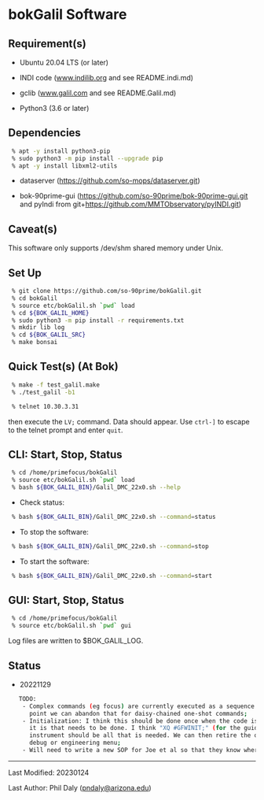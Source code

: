 # bokGalil Software

## Requirement(s)

 - Ubuntu 20.04 LTS (or later)

 - INDI code (www.indilib.org and see README.indi.md)

 - gclib (www.galil.com and see README.Galil.md)

 - Python3 (3.6 or later)

## Dependencies

```bash
 % apt -y install python3-pip
 % sudo python3 -m pip install --upgrade pip
 % apt -y install libxml2-utils
```

 - dataserver (https://github.com/so-mops/dataserver.git)

 - bok-90prime-gui (https://github.com/so-90prime/bok-90prime-gui.git and pyIndi from git+https://github.com/MMTObservatory/pyINDI.git)

## Caveat(s)

This software only supports /dev/shm shared memory under Unix.

## Set Up

```bash
 % git clone https://github.com/so-90prime/bokGalil.git
 % cd bokGalil
 % source etc/bokGalil.sh `pwd` load
 % cd ${BOK_GALIL_HOME}
 % sudo python3 -m pip install -r requirements.txt
 % mkdir lib log
 % cd ${BOK_GALIL_SRC}
 % make bonsai
```

## Quick Test(s) (At Bok)

```bash
 % make -f test_galil.make
 % ./test_galil -b1
```

```bash
 % telnet 10.30.3.31
```

then execute the `LV;` command. Data should appear. Use `ctrl-]` to escape to the telnet prompt and enter `quit`.


## CLI: Start, Stop, Status

```bash
 % cd /home/primefocus/bokGalil
 % source etc/bokGalil.sh `pwd` load
 % bash ${BOK_GALIL_BIN}/Galil_DMC_22x0.sh --help
```

 - Check status:

```bash
 % bash ${BOK_GALIL_BIN}/Galil_DMC_22x0.sh --command=status
```

 - To stop the software:

```bash
 % bash ${BOK_GALIL_BIN}/Galil_DMC_22x0.sh --command=stop
```

 - To start the software:

```bash
 % bash ${BOK_GALIL_BIN}/Galil_DMC_22x0.sh --command=start
```

## GUI: Start, Stop, Status

```bash
 % cd /home/primefocus/bokGalil
 % source etc/bokGalil.sh `pwd` gui
```

Log files are written to $BOK_GALIL_LOG.

## Status

 - 20221129
```bash
   TODO:
    - Complex commands (eg focus) are currently executed as a sequence of "atomic" statements. At some 
      point we can abandon that for daisy-chained one-shot commands;
    - Initialization: I think this should be done once when the code is started so we need to agree what 
      it is that needs to be done. I think "XQ #GFWINIT;" (for the guider) and "XQ #FILTRD;" for the 
      instrument should be all that is needed. We can then retire the other commands or put them in a
      debug or engineering menu;
    - Will need to write a new SOP for Joe et al so that they know where the filter files are etc
```

--------------------------------------

Last Modified: 20230124

Last Author: Phil Daly (pndaly@arizona.edu)
